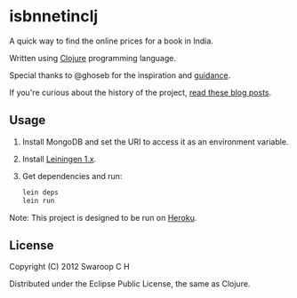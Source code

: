# isbnnetinclj

A quick way to find the online prices for a book in India.

Written using [Clojure](http://clojure.org) programming language.

Special thanks to @ghoseb for the inspiration and [guidance](https://github.com/ghoseb/isbn.clj/blob/master/src/isbn/core.clj).

If you're curious about the history of the project, [read these blog posts](http://www.swaroopch.com/blog/tab/isbnnetin/).

## Usage

1. Install MongoDB and set the URI to access it as an environment variable.

2. Install [Leiningen 1.x](http://leiningen.org/).

3. Get dependencies and run:

    ```bash
    lein deps
    lein run
    ```

Note: This project is designed to be run on [Heroku](http://www.heroku.com).

## License

Copyright (C) 2012 Swaroop C H

Distributed under the Eclipse Public License, the same as Clojure.
